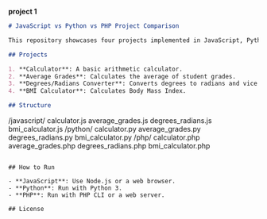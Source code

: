 **project 1**

```markdown
# JavaScript vs Python vs PHP Project Comparison

This repository showcases four projects implemented in JavaScript, Python, and PHP to compare the three languages:

## Projects

1. **Calculator**: A basic arithmetic calculator.
2. **Average Grades**: Calculates the average of student grades.
3. **Degrees/Radians Converter**: Converts degrees to radians and vice versa.
4. **BMI Calculator**: Calculates Body Mass Index.

## Structure

```
/javascript/
    calculator.js
    average_grades.js
    degrees_radians.js
    bmi_calculator.js
/python/
    calculator.py
    average_grades.py
    degrees_radians.py
    bmi_calculator.py
/php/
    calculator.php
    average_grades.php
    degrees_radians.php
    bmi_calculator.php
```

## How to Run

- **JavaScript**: Use Node.js or a web browser.
- **Python**: Run with Python 3.
- **PHP**: Run with PHP CLI or a web server.

## License
```
